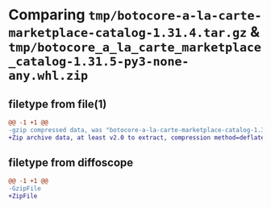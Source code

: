 # Comparing `tmp/botocore-a-la-carte-marketplace-catalog-1.31.4.tar.gz` & `tmp/botocore_a_la_carte_marketplace_catalog-1.31.5-py3-none-any.whl.zip`

## filetype from file(1)

```diff
@@ -1 +1 @@
-gzip compressed data, was "botocore-a-la-carte-marketplace-catalog-1.31.4.tar", last modified: Tue Jul 18 01:55:25 2023, max compression
+Zip archive data, at least v2.0 to extract, compression method=deflate
```

## filetype from diffoscope

```diff
@@ -1 +1 @@
-GzipFile
+ZipFile
```

